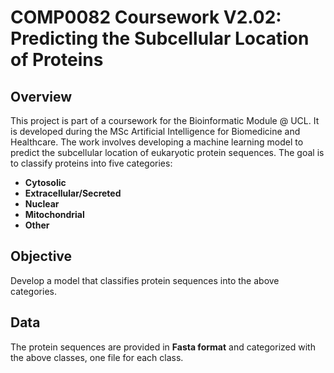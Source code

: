 # COMP0082 Coursework V2.02: Predicting the Subcellular Location of Proteins

## Overview

This project is part of a coursework for the Bioinformatic Module @ UCL. It is developed during the MSc Artificial Intelligence for Biomedicine and Healthcare.
The work involves developing a machine learning model to predict the subcellular location of eukaryotic protein sequences. The goal is to classify proteins into five categories:

- **Cytosolic**
- **Extracellular/Secreted**
- **Nuclear**
- **Mitochondrial**
- **Other**

## Objective

Develop a model that classifies protein sequences into the above categories.

## Data

The protein sequences are provided in **Fasta format** and categorized with the above classes, one file for each class.